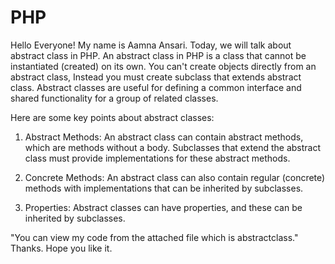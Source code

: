 # PHP

Hello Everyone!
My name is Aamna Ansari. Today, we will talk about abstract class in PHP.
An abstract class in PHP is a class that cannot be instantiated (created) on its own. You can't create objects directly from an abstract class, Instead you must create subclass that extends abstract class.
Abstract classes are useful for defining a common interface and shared functionality for a group of related classes.

Here are some key points about abstract classes:

1. Abstract Methods: An abstract class can contain abstract methods, which are methods without a body. Subclasses that extend the abstract class must provide implementations for these abstract methods.

2. Concrete Methods: An abstract class can also contain regular (concrete) methods with implementations that can be inherited by subclasses.

3. Properties: Abstract classes can have properties, and these can be inherited by subclasses.


"You can view my code from the attached file which is abstractclass."
Thanks. Hope you like it.
